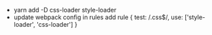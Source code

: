 - yarn add -D css-loader style-loader
- update webpack config in rules add rule
  {
    test: /\.css$/,
    use: ['style-loader', 'css-loader']
  }